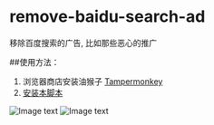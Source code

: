 # remove-baidu-search-ad
移除百度搜索的广告, 比如那些恶心的推广

##使用方法：
1. 浏览器商店安装油猴子 [Tampermonkey](http://tampermonkey.net/)
2. [安装本脚本](https://greasyfork.org/zh-CN/scripts/18288-%E7%A7%BB%E9%99%A4%E7%99%BE%E5%BA%A6%E6%90%9C%E7%B4%A2%E7%9A%84%E5%B9%BF%E5%91%8A)


![Image text](https://github.com/JackieZheng/remove-baidu-search-ad/blob/master/images/001.png)
![Image text](https://github.com/JackieZheng/remove-baidu-search-ad/blob/master/images/002.png)
